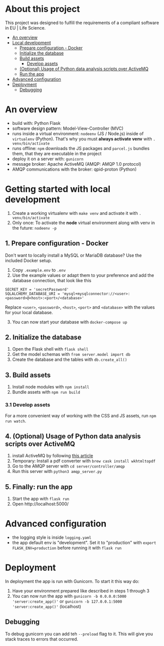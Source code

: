 # About this project

This project was designed to fulfill the requirements of a compliant software in EU | Life Science.

- [An overview](#overview)
- [Local development](#local_dev)
    - [Prepare configuration - Docker](#docker)
    - [Initialize the database](#init_database)
    - [Build assets](#build_assets)
        - [Develop assets](#develop_assets)
    - [(Optional) Usage of Python data analysis scripts over ActiveMQ](#mq)
    - [Run the app](#run_app)
- [Advanced configuration](#advanced_config)
- [Deployment](#deployment)
    - [Debugging](#debugging)
  

<a name="overview"></a>
# An overview

-   build with: Python Flask
-   software design pattern: Model-View-Controller (MVC)
-   runs inside a virtual environment: `nodeenv` (JS / Node.js) inside of `virtualenv` (Python). That's why you must **always activate venv** with `. venv/bin/activate`   
-   runs offline: `npm` downloads the JS packages and `parcel.js` bundles them, that they are executable in the project
-   deploy it on a server with: `gunicorn`
-   message broker: Apache ActiveMQ (AMQP: AMQP 1.0 protocol)
  -   AMQP communications with the broker: qpid-proton (Python)

<a name="local_dev"></a>
# Getting started with local development
1. Create a working virtualenv with `make venv` and activate it with `. venv/bin/activate`
2. Only once: To activate the **node** virtual environment along with venv in the future: `nodeenv -p`

<a name="docker"></a>
## 1. Prepare configuration - Docker
Don't want to locally install a MySQL or MariaDB database? Use the included Docker setup.

1. Copy `.example.env` to `.env`
2. Use the example values or adapt them to your preference and add the database connection, that look like this
```
SECRET_KEY = 'secretPassword'
SQLALCHEMY_DATABASE_URI = 'mysql+mysqlconnector://<user>:<password>@<host>:<port>/<database>'
```
Replace `<user>`, `<password>`, `<host>`, `<port>` and `<database>` with the values for your local database.

3. You can now start your database with `docker-compose up`

<a name="init_database"></a>
## 2. Initialize the database
1. Open the Flask shell with `flask shell`
2. Get the model schemas with `from server.model import db`
3. Create the database and the tables with `db.create_all()`

<a name="build_assets"></a>
## 3. Build assets
1. Install node modules with `npm install`
2. Bundle assets with `npm run build`

<a name="develop_assets"></a>
### 3.1 Develop assets
For a more convenient way of working with the CSS and JS assets, run `npm run watch`.

<a name="mq"></a>
## 4. (Optional) Usage of Python data analysis scripts over ActiveMQ
1. install ActiveMQ by following [this article](https://websiteforstudents.com/how-to-install-apache-activemq-on-ubuntu-20-04-18-04/)
2. Temporary: Install a pdf converter with `brew cask install wkhtmltopdf`
3. Go to the AMQP server with `cd server/controller/amqp`
4. Run this server with `python3 amqp_server.py`

<a name="run_app"></a>
## 5. Finally: run the app
1. Start the app with `flask run`
2. Open http://localhost:5000/

<a name="advanced_config"></a>
# Advanced configuration
- the logging style is inside `logging.yaml`
- the app default env is "development". Set it to "production" with `export FLASK_ENV=production` before running it with `flask run`

<a name="deployment"></a>
# Deployment
In deployment the app is run with Gunicorn. To start it this way do:

1. Have your environment prepared like described in steps 1 through 3
2. You can now run the app with `gunicorn -b 0.0.0.0:5000 'server:create_app()'` or `gunicorn -b 127.0.0.1:5000 'server:create_app()'` (localhost)

<a name="debugging"></a>
## Debugging
To debug gunicorn you can add teh `--preload` flag to it. This will give you stack traces to errors that occurred.
